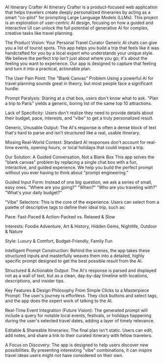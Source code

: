 AI Itinerary Crafter
AI Itinerary Crafter is a product-focused web application that helps travelers create deeply personalized itineraries by acting as a smart "co-pilot" for prompting Large Language Models (LLMs). This project is an exploration of user-centric AI design, focusing on how a guided and interactive UI can unlock the full potential of generative AI for complex, creative tasks like travel planning.

The Product Vision: Your Personal Travel Curator
Generic AI chats can give you a list of tourist spots. This app helps you build a trip that feels like it was handcrafted for you by a local expert who understands your unique style. We believe the perfect trip isn't just about where you go; it's about the feeling you want to experience. Our app is designed to capture that feeling and turn it into a practical, actionable plan.

The User Pain Point: The "Blank Canvas" Problem
Using a powerful AI for travel planning sounds great in theory, but most people face a significant hurdle:

Prompt Paralysis: Staring at a chat box, users don't know what to ask. "Plan a trip to Paris" yields a generic, boring list of the same top 10 attractions.

Lack of Specificity: Users don't realize they need to provide details about their budget, pace, interests, and "vibe" to get a truly personalized result.

Generic, Unusable Output: The AI's response is often a dense block of text that's hard to parse and isn't structured like a real, usable itinerary.

Missing Real-World Context: Standard AI responses don't account for real-time events, opening hours, or local holidays that could impact a trip.

Our Solution: A Guided Conversation, Not a Blank Box
This app solves the "blank canvas" problem by replacing a single chat box with a fun, interactive, and guided experience. We help you build the perfect prompt without you ever having to think about "prompt engineering."

Guided Input Form: Instead of one big question, we ask a series of small, easy ones. "Where are you going?" "When?" "Who are you traveling with?" "What's your daily budget?"

"Vibe" Selectors: This is the core of the experience. Users can select from a palette of descriptive tags to define their ideal trip, such as:

Pace: Fast-Paced & Action-Packed vs. Relaxed & Slow

Interests: Foodie Adventure, Art & History, Hidden Gems, Nightlife, Outdoor & Nature

Style: Luxury & Comfort, Budget-Friendly, Family Fun

Intelligent Prompt Construction: Behind the scenes, the app takes these structured inputs and masterfully weaves them into a detailed, highly specific prompt designed to get the best possible result from the AI.

Structured & Actionable Output: The AI's response is parsed and displayed not as a wall of text, but as a clean, day-by-day timeline with locations, descriptions, and insider tips.

Key Features & Design Philosophy
From Simple Clicks to a Masterpiece Prompt: The user's journey is effortless. They click buttons and select tags, and the app does the expert work of talking to the AI.

Real-Time Event Integration (Future Vision): The generated prompt will include a query for notable local events, festivals, or holidays happening during the user's selected travel dates, adding a layer of timely relevance.

Editable & Shareable Itineraries: The final plan isn't static. Users can edit, add notes, and share a link to their curated itinerary with fellow travelers.

A Focus on Discovery: The app is designed to help users discover new possibilities. By presenting interesting "vibe" combinations, it can inspire travel ideas users might not have considered on their own.